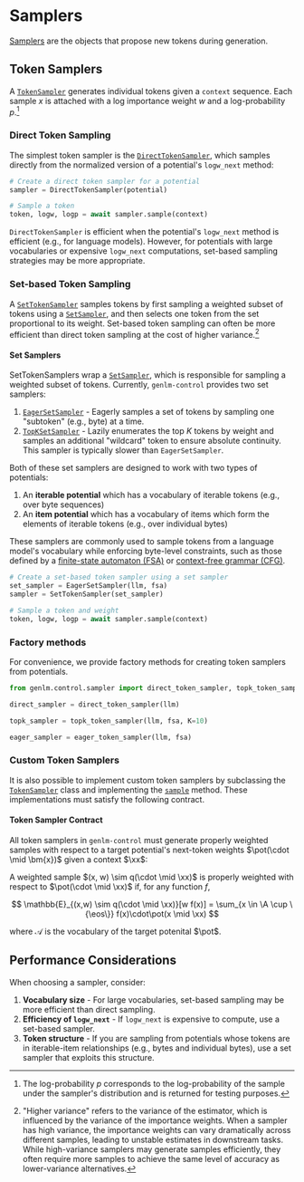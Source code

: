 # Samplers

[Samplers](../reference/genlm_control/sampler/__init__) are the objects that propose new tokens during generation.

## Token Samplers

A [`TokenSampler`](../reference/genlm_control/sampler/token/#genlm_control.sampler.token.TokenSampler) generates individual tokens given a `context` sequence. Each sample $x$ is attached with a log importance weight $w$ and a log-probability $p$.[^1]

[^1]: The log-probability $p$ corresponds to the log-probability of the sample under the sampler's distribution and is returned for testing purposes.

### Direct Token Sampling

The simplest token sampler is the [`DirectTokenSampler`](../reference/genlm_control/sampler/token/#genlm_control.sampler.token.DirectTokenSampler), which samples directly from the normalized version of a potential's `logw_next` method:

```python
# Create a direct token sampler for a potential
sampler = DirectTokenSampler(potential)

# Sample a token
token, logw, logp = await sampler.sample(context)
```

`DirectTokenSampler` is efficient when the potential's `logw_next` method is efficient (e.g., for language models). However, for potentials with large vocabularies or expensive `logw_next` computations, set-based sampling strategies may be more appropriate.

### Set-based Token Sampling

A [`SetTokenSampler`](../reference/genlm_control/sampler/token/#genlm_control.sampler.token.SetTokenSampler) samples tokens by first sampling a weighted subset of tokens using a [`SetSampler`](../reference/genlm_control/sampler/set/#genlm_control.sampler.set.SetSampler), and then selects one token from the set proportional to its weight. Set-based token sampling can often be more efficient than direct token sampling at the cost of higher variance.[^2]

[^2]: "Higher variance" refers to the variance of the estimator, which is influenced by the variance of the importance weights. When a sampler has high variance, the importance weights can vary dramatically across different samples, leading to unstable estimates in downstream tasks. While high-variance samplers may generate samples efficiently, they often require more samples to achieve the same level of accuracy as lower-variance alternatives.

#### Set Samplers

SetTokenSamplers wrap a [`SetSampler`](../reference/genlm_control/sampler/set/#genlm_control.sampler.set.SetSampler), which is responsible for sampling a weighted subset of tokens. Currently, `genlm-control` provides two set samplers:

1. [`EagerSetSampler`](../reference/genlm_control/sampler/set/#genlm_control.sampler.set.EagerSetSampler) - Eagerly samples a set of tokens by sampling one "subtoken" (e.g., byte) at a time.
2. [`TopKSetSampler`](../reference/genlm_control/sampler/set/#genlm_control.sampler.set.TopKSetSampler) - Lazily enumerates the top $K$ tokens by weight and samples an additional "wildcard" token to ensure absolute continuity. This sampler is typically slower than `EagerSetSampler`.

Both of these set samplers are designed to work with two types of potentials:

1. An **iterable potential** which has a vocabulary of iterable tokens (e.g., over byte sequences)
2. An **item potential** which has a vocabulary of items which form the elements of iterable tokens (e.g., over individual bytes)

These samplers are commonly used to sample tokens from a language model's vocabulary while enforcing byte-level constraints, such as those defined by a [finite-state automaton (FSA)](../reference/genlm_control/potential/wfsa/__init__) or [context-free grammar (CFG)](../reference/genlm_control/potential/wcfg/__init__).

```python
# Create a set-based token sampler using a set sampler
set_sampler = EagerSetSampler(llm, fsa)
sampler = SetTokenSampler(set_sampler)

# Sample a token and weight
token, logw, logp = await sampler.sample(context)
```

### Factory methods

For convenience, we provide factory methods for creating token samplers from potentials.

```python
from genlm.control.sampler import direct_token_sampler, topk_token_sampler, eager_token_sampler

direct_sampler = direct_token_sampler(llm)

topk_sampler = topk_token_sampler(llm, fsa, K=10)

eager_sampler = eager_token_sampler(llm, fsa)
```

### Custom Token Samplers

It is also possible to implement custom token samplers by subclassing the [`TokenSampler`](../reference/genlm_control/sampler/token/#genlm_control.sampler.token.TokenSampler) class and implementing the [`sample`](../reference/genlm_control/sampler/token/#genlm_control.sampler.token.TokenSampler.sample) method. These implementations must satisfy the following contract.

#### Token Sampler Contract

All token samplers in `genlm-control` must generate properly weighted samples with respect to a target potential's next-token weights $\pot(\cdot \mid \bm{x})$ given a context $\xx$:

A weighted sample $(x, w) \sim q(\cdot \mid \xx)$ is properly weighted with respect to $\pot(\cdot \mid \xx)$ if, for any function $f$,

$$
\mathbb{E}_{(x,w) \sim q(\cdot \mid \xx)}[w f(x)] = \sum_{x \in \A \cup \{\eos\}} f(x)\cdot\pot(x \mid \xx)
$$

where $\mathcal{A}$ is the vocabulary of the target potenital $\pot$.


## Performance Considerations

When choosing a sampler, consider:

1. **Vocabulary size** - For large vocabularies, set-based sampling may be more efficient than direct sampling.
2. **Efficiency of `logw_next`** - If `logw_next` is expensive to compute, use a set-based sampler.
3. **Token structure** - If you are sampling from potentials whose tokens are in iterable-item relationships (e.g., bytes and individual bytes), use a set sampler that exploits this structure.
